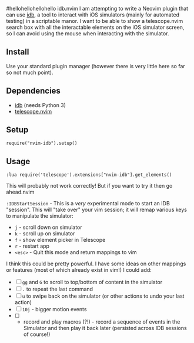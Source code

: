 #hellohellohellohello idb.nvim
I am attempting to write a Neovim plugin that can use [idb](https://fbidb.io/), a tool to interact with iOS simulators (mainly for automated testing) in a scriptable manor. I want to be able to show a telescope.nvim search box with all the interactable elements on the iOS simulator screen, so I can avoid using the mouse when interacting with the simulator.

## Install

Use your standard plugin manager (however there is very little here so far so not much point).

## Dependencies
- [idb](https://github.com/facebook/idb) (needs Python 3)
- [telescope.nvim](https://github.com/nvim-telescope/telescope.nvim/tree/master)

## Setup
```
require("nvim-idb").setup()
```

## Usage
```
:lua require('telescope').extensions["nvim-idb"].get_elements()
```
This will probably not work correctly! But if you want to try it then go ahead.nvim

`:IDBStartSession` - This is a _very_ experimental mode to start an IDB "session". This will "take over" your vim session; it will remap various keys to manipulate the simulator:
- `j` - scroll down on simulator
- `k` - scroll up on simulator
- `f` - show element picker in Telescope
- `r` - restart app
- `<esc>` - Quit this mode and return mappings to vim

I think this could be pretty powerful. I have some ideas on other mappings or features (most of which already exist in vim!) I could add:
- [ ] `gg` and `G` to scroll to top/bottom of content in the simulator
- [ ] `.` to repeat the last command
- [ ] `u` to swipe back on the simulator (or other actions to undo your last action)
- [ ] `10j` - bigger motion events
- [ ] - record and play macros (?!) - record a sequence of events in the Simulator and then play it back later (persisted across IDB sessions of course!)
